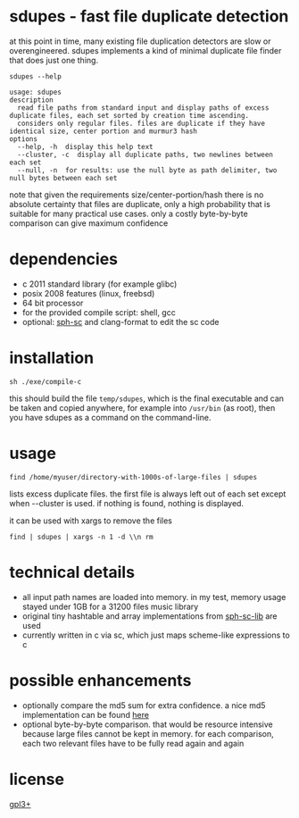 # sdupes - fast file duplicate detection
at this point in time, many existing file duplication detectors are slow or overengineered. sdupes implements a kind of minimal duplicate file finder that does just one thing.

`sdupes --help`
~~~
usage: sdupes
description
  read file paths from standard input and display paths of excess duplicate files, each set sorted by creation time ascending.
  considers only regular files. files are duplicate if they have identical size, center portion and murmur3 hash
options
  --help, -h  display this help text
  --cluster, -c  display all duplicate paths, two newlines between each set
  --null, -n  for results: use the null byte as path delimiter, two null bytes between each set
~~~

note that given the requirements size/center-portion/hash there is no absolute certainty that files are duplicate, only a high probability that is suitable for many practical use cases. only a costly byte-by-byte comparison can give maximum confidence

# dependencies
* c 2011 standard library (for example glibc)
* posix 2008 features (linux, freebsd)
* 64 bit processor
* for the provided compile script: shell, gcc
* optional: [sph-sc](https://github.com/sph-mn/sph-sc) and clang-format to edit the sc code

# installation
~~~
sh ./exe/compile-c
~~~
this should build the file `temp/sdupes`, which is the final executable and can be taken and copied anywhere, for example into `/usr/bin` (as root), then you have sdupes as a command on the command-line.

# usage
~~~
find /home/myuser/directory-with-1000s-of-large-files | sdupes
~~~

lists excess duplicate files. the first file is always left out of each set except when --cluster is used.
if nothing is found, nothing is displayed.

it can be used with xargs to remove the files
~~~
find | sdupes | xargs -n 1 -d \\n rm
~~~

# technical details
* all input path names are loaded into memory. in my test, memory usage stayed under 1GB for a 31200 files music library
* original tiny hashtable and array implementations from [sph-sc-lib](https://github.com/sph-mn/sph-sc-lib) are used
* currently written in c via sc, which just maps scheme-like expressions to c

# possible enhancements
* optionally compare the md5 sum for extra confidence. a nice md5 implementation can be found [here](https://www.nayuki.io/page/fast-md5-hash-implementation-in-x86-assembly)
* optional byte-by-byte comparison. that would be resource intensive because large files cannot be kept in memory. for each comparison, each two relevant files have to be fully read again and again

# license
[gpl3+](https://www.gnu.org/licenses/gpl-3.0.txt)